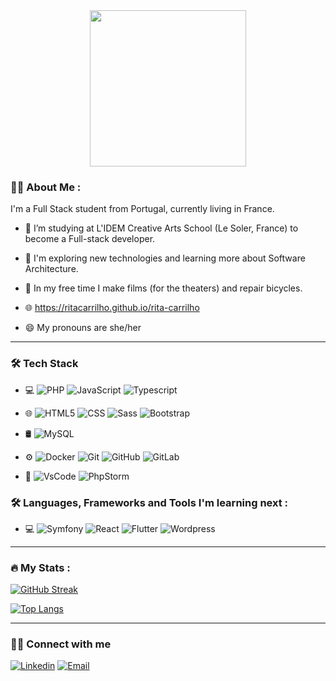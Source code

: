 <div id="header" align="center">
  <img src="https://media.giphy.com/media/RN8FdaB6T1bkkI5n4I/giphy.gif" width="250"></img><p>
 </div>

<!-- <h1 align="center">
  hey there
  <img src="https://media.giphy.com/media/hvRJCLFzcasrR4ia7z/giphy.gif" width="30px"/>
</h1> -->

### :woman_technologist: About Me :
I'm a Full Stack student from Portugal, currently living in France.

- :telescope: I’m studying at L'IDEM Creative Arts School (Le Soler, France) to become a Full-stack developer.

- 🤔 I'm exploring new technologies and learning more about Software Architecture.

- 🌱 In my free time I make films (for the theaters) and repair bicycles.

- 🌐 https://ritacarrilho.github.io/rita-carrilho

- 😄 My pronouns are she/her

<!-- - :mailbox:How to reach me: [![Linkedin Badge](https://img.shields.io/badge/-kakbar-blue?style=flat&logo=Linkedin&logoColor=white)](https://www.linkedin.com/in/rita-carrilho) -->

---

### 🛠 Tech Stack
- 💻 
	![PHP](https://img.shields.io/badge/-PHP-333333?style=flat&logo=php)
	![JavaScript](https://img.shields.io/badge/-JavaScript-333333?style=flat&logo=javascript)
  ![Typescript](https://img.shields.io/badge/-TypeScript-333333?style=flat&logo=typescript)
  
- 🌐
	![HTML5](https://img.shields.io/badge/-HTML5-333333?style=flat&logo=HTML5)
  ![CSS](https://img.shields.io/badge/-CSS-333333?style=flat&logo=CSS3&logoColor=1572B6)
  ![Sass](https://img.shields.io/badge/-Sass-333333?style=flat&logo=sass)
  ![Bootstrap](https://img.shields.io/badge/-Bootstrap-333333?style=flat&logo=bootstrap)

- 🛢
	![MySQL](https://img.shields.io/badge/-MySQL-333333?style=flat&logo=mysql)
 	
- ⚙️
	![Docker](https://img.shields.io/badge/-Docker-333333?style=flat&logo=docker)
 	![Git](https://img.shields.io/badge/-Git-333333?style=flat&logo=git)
 	![GitHub](https://img.shields.io/badge/-GitHub-333333?style=flat&logo=github)
 	![GitLab](https://img.shields.io/badge/-GitLab-333333?style=flat&logo=gitlab)
 	
- 🔧
 	![VsCode](https://img.shields.io/badge/-VsCode-333333?style=flat&logo=visual-studio-code&logoColor=007ACC)
 	![PhpStorm](https://img.shields.io/badge/-PhpStorm-333333?style=flat&logo=php-storm)

 ### 🛠 Languages, Frameworks and Tools I'm learning next :
 - 💻
 	![Symfony](https://img.shields.io/badge/-Symfony-333333?style=flat&logo=symfony)
 	![React](https://img.shields.io/badge/-React-333333?style=flat&logo=react)
 	![Flutter](https://img.shields.io/badge/-Flutter-333333?style=flat&logo=flutter)
 	![Wordpress](https://img.shields.io/badge/-Wordpress-333333?style=flat&logo=wordpress&logoColor=007ACC)
  
---

<!-- ### :hammer_and_wrench: Languages, Frameworks and Libraries :
<div>
  <img src="https://github.com/devicons/devicon/blob/master/icons/html5/html5-plain-wordmark.svg" title="html" alt="HTML" width="40" height="40"/>&nbsp;
  <img src="https://github.com/devicons/devicon/blob/master/icons/css3/css3-plain-wordmark.svg" title="css" alt="CSS" width="40" height="40"/>&nbsp;
  <img src="https://github.com/devicons/devicon/blob/master/icons/sass/sass-original.svg" title="sass" alt="sass" width="40" height="40"/>&nbsp;
  <img src="https://github.com/devicons/devicon/blob/master/icons/javascript/javascript-original.svg" title="JavaScript" alt="JavaScript" width="40" height="40"/>&nbsp;
    <img src="https://github.com/devicons/devicon/blob/master/icons/typescript/typescript-plain.svg" title="Typescript" alt="Typescript" width="40" height="40"/>&nbsp;
  <img src="https://github.com/devicons/devicon/blob/master/icons/bootstrap/bootstrap-plain-wordmark.svg" title="bootstrap" alt="bootstrap" width="40" height="40"/>&nbsp;
  <img src="https://github.com/devicons/devicon/blob/master/icons/php/php-plain.svg" title="Php" **alt="PHP" width="40" height="40"/>&nbsp;
  <img src="https://github.com/devicons/devicon/blob/master/icons/mysql/mysql-original-wordmark.svg" title="MySQL"  alt="MySQL" width="40" height="40"/>&nbsp;
    <img src="https://github.com/devicons/devicon/blob/master/icons/react/react-original-wordmark.svg" title="React" alt="React" width="40" height="40"/>&nbsp;
 <img src="https://github.com/devicons/devicon/blob/master/icons/symfony/symfony-original-wordmark.svg" title="Symfony" alt="Synfony" width="40" height="40"/>&nbsp;
    <img src="https://github.com/devicons/devicon/blob/master/icons/flutter/flutter-original.svg" title="flutter" alt="flutter" width="40" height="40"/>&nbsp;
  <img src="https://github.com/devicons/devicon/blob/master/icons/wordpress/wordpress-original.svg" title="Wordpress" alt="Wordpress" width="40" height="40"/>&nbsp;
</div>

---

### :hammer_and_wrench: Tools :
<div>
  <img src="https://github.com/devicons/devicon/blob/master/icons/docker/docker-plain-wordmark.svg" title="Docker" **alt="Docker" width="40" height="40"/>&nbsp;
      <img src="https://github.com/devicons/devicon/blob/master/icons/vscode/vscode-original-wordmark.svg" title="VsCode" **alt="VsCode" width="40" height="40"/>&nbsp;
    <img src="https://github.com/devicons/devicon/blob/master/icons/phpstorm/phpstorm-original-wordmark.svg" title="Phpstorm" **alt="Phpstorm" width="40" height="40"/>&nbsp;
  <img src="https://github.com/devicons/devicon/blob/master/icons/git/git-original-wordmark.svg" title="Git" **alt="Git" width="40" height="40"/>
</div>

--- -->

### :fire: My Stats :
[![GitHub Streak](http://github-readme-streak-stats.herokuapp.com?user=ritacarrilho&date_format=M%20j%5B%2C%20Y%5D)](https://git.io/streak-stats)

[![Top Langs](https://github-readme-stats.vercel.app/api/top-langs/?username=ritacarrilho&layout=compact)](https://github.com/anuraghazra/github-readme-stats)

---

### 🤝🏻 Connect with me
[![Linkedin](https://img.shields.io/badge/LinkedIn-Rita-yellow?style=flat-square&logo=linkedin)](https://www.linkedin.com/in/rita-carrilho)
[![Email](https://img.shields.io/badge/Email-ritaclameira@gmail.com-yellow?style=flat-square&logo=gmail)](mailto:ritaclameira@gmail.com)

